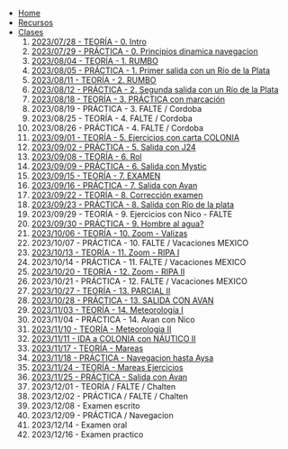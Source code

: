 * [Home](/)
* [Recursos](recursos.md) 
* [Clases](clases/README.md)
  1. [2023/07/28 - TEORÍA - 0. Intro](./clases/20230728/README.md)
  2. [2023/07/29 - PRÁCTICA - 0. Principios dinamica navegacion](./clases/20230729/README.md)
  3. [2023/08/04 - TEORÍA - 1. RUMBO](./clases/20230804/README.md)
  4. [2023/08/05 - PRÁCTICA - 1. Primer salida con un Río de la Plata](./clases/20230805/README.md)
  5. [2023/08/11 - TEORÍA - 2. RUMBO](./clases/20230811/README.md)
  6. [2023/08/12 - PRÁCTICA - 2. Segunda salida con un Río de la Plata](./clases/20230812/README.md)
  7. [2023/08/18 - TEORÍA - 3. PRÁCTICA con marcación](./clases/20230818/README.md)
  8. 2023/08/19 - PRÁCTICA - 3. FALTE / Cordoba
  9. 2023/08/25 - TEORÍA - 4. FALTE / Cordoba
  10. 2023/08/26 - PRÁCTICA - 4. FALTE / Cordoba
  11. [2023/09/01 - TEORÍA - 5. Ejercicios con carta COLONIA](./clases/20230901/README.md)
  12. [2023/09/02 - PRÁCTICA - 5. Salida con J24 ](./clases/20230902/README.md)
  13. [2023/09/08 - TEORÍA - 6. Rol ](./clases/20230908/README.md)
  14. [2023/09/09 - PRÁCTICA - 6. Salida con Mystic ](./clases/20230909/README.md)
  15. [2023/09/15 - TEORÍA - 7. EXAMEN](./clases/20230915/README.md)
  16. [2023/09/16 - PRÁCTICA - 7. Salida con Avan](./clases/20230916/README.md)
  17. [2023/09/22 - TEORÍA - 8. Corrección examen](./clases/20230922/README.md)
  18. [2023/09/23 - PRÁCTICA - 8. Salida con Río de la plata ](./clases/20230923/README.md)
  19. 2023/09/29 - TEORÍA - 9. Ejercicios con Nico - FALTE
  20. [2023/09/30 - PRÁCTICA - 9. Hombre al agua?](./clases/20230930/README.md)
  21. [2023/10/06 - TEORÍA - 10. Zoom - Valizas](./clases/20231006/README.md)
  22. 2023/10/07 - PRÁCTICA - 10. FALTE / Vacaciones MEXICO
  23. [2023/10/13 - TEORÍA - 11. Zoom - RIPA I](./clases/20231013/README.md)
  24. 2023/10/14 - PRÁCTICA - 11. FALTE / Vacaciones MEXICO
  25. [2023/10/20 - TEORÍA - 12. Zoom - RIPA II](./clases/20231020/README.md)
  26. 2023/10/21 - PRÁCTICA - 12. FALTE / Vacaciones MEXICO
  27. [2023/10/27 - TEORÍA - 13. PARCIAL II](./clases/20231027/README.md)
  28. [2023/10/28 - PRÁCTICA - 13. SALIDA CON AVAN](./clases/20231028/README.md)
  29. [2023/11/03 - TEORÍA - 14. Meteorología I](./clases/20231103/README.md)
  30. 2023/11/04 - PRÁCTICA - 14. Avan con Nico
  31. [2023/11/10 - TEORÍA - Meteorologia II](./clases/20231110/README.md)
  32. [2023/11/11 - IDA a COLONIA con NÁUTICO II](./clases/20231111/README.md)
  33. [2023/11/17 - TEORÍA - Mareas](./clases/20231117/README.md)
  34. [2023/11/18 - PRÁCTICA - Navegacion hasta Aysa](./clases/20231118/README.md)
  35. [2023/11/24 - TEORÍA - Mareas Ejercicios](./clases/20231124/README.md)
  36. [2023/11/25 - PRÁCTICA - Salida con Avan](./clases/20231125/README.md)
  37. 2023/12/01 - TEORÍA / FALTE / Chalten
  38. 2023/12/02 - PRÁCTICA / FALTE / Chalten
  39. 2023/12/08 - Examen escrito
  40. 2023/12/09 - PRÁCTICA / Navegacion
  41. 2023/12/14 - Examen oral
  42. 2023/12/16 - Examen practico